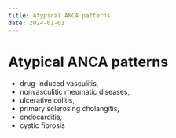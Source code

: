 ```yaml
---
title: Atypical ANCA patterns
date: 2024-01-01
---
```

# Atypical ANCA patterns

* drug-induced vasculitis, 
* nonvasculitic rheumatic diseases, 
* ulcerative colitis, 
* primary sclerosing cholangitis, 
* endocarditis, 
* cystic fibrosis
